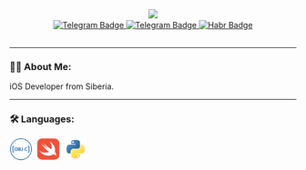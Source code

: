 <div id="header" align="center">
  <img src="https://media.giphy.com/media/yNU0cGq2Cu36sCf1WL/giphy.gif" width="100"/>
</div>

<div id="badges" align="center">
  <a href="https://t.me/dev_lis">
    <img src=https://img.shields.io/static/v1?style=for-the-badge&message=Telegram&color=26A5E4&logo=Telegram&logoColor=FFFFFF&label= alt="Telegram Badge"/>
  </a>
  <a href="https://www.facebook.com/profile.php?id=100077695834120">
    <img src=https://img.shields.io/static/v1?style=for-the-badge&message=Facebook&color=1877F2&logo=Facebook&logoColor=FFFFFF&label= alt="Telegram Badge"/>
  </a>
  <a href="https://habr.com/ru/users/MrLis/">
    <img src=https://img.shields.io/static/v1?style=for-the-badge&message=Habr&color=65A3BE&logo=Habr&logoColor=FFFFFF&label= alt="Habr Badge"/>
  </a>
</div>

<div id="badges" align="center">
  <img src="https://komarev.com/ghpvc/?username=dev-lis&style=flat-square&color=blue" alt=""/>
</div>

---

### :man_technologist: About Me:
iOS Developer from Siberia.

---

### :hammer_and_wrench: Languages:
<div>
  <img src="https://github.com/devicons/devicon/blob/master/icons/objectivec/objectivec-plain.svg" title="Swift" alt="Swift" width="40" height="40"/>&nbsp;
  <img src="https://github.com/devicons/devicon/blob/master/icons/swift/swift-original.svg" title="Swift" alt="Swift" width="40" height="40"/>&nbsp;
  <img src="https://github.com/devicons/devicon/blob/master/icons/python/python-original.svg" width="40" height="40"/>&nbsp;
</div>
